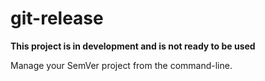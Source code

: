 # git-release

**This project is in development and is not ready to be used**

Manage your SemVer project from the command-line.